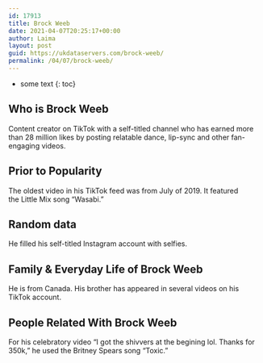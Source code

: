 ```yaml
---
id: 17913
title: Brock Weeb
date: 2021-04-07T20:25:17+00:00
author: Laima
layout: post
guid: https://ukdataservers.com/brock-weeb/
permalink: /04/07/brock-weeb/
---
```


* some text
{: toc}


## Who is Brock Weeb
                  
                  
                  
Content creator on TikTok with a self-titled channel who has earned more than 28 million likes by posting relatable dance, lip-sync and other fan-engaging videos. 
                  
              
            
              
            
                
                
                
## Prior to Popularity
                  
                  
                  
The oldest video in his TikTok feed was from July of 2019. It featured the Little Mix song &#8220;Wasabi.&#8221;
                  
              
            
              
            
                
                
                
## Random data
                  
                  
                  
He filled his self-titled Instagram account with selfies. 
                  
              
            
              
            
                
                
                
## Family & Everyday Life of Brock Weeb
                  
                  
                  
He is from Canada. His brother has appeared in several videos on his TikTok account.
                  
              
            
              
            
                
                
                
## People Related With Brock Weeb
                  
                  
                  
For his celebratory video &#8220;I got the shivvers at the begining lol. Thanks for 350k,&#8221; he used the Britney Spears song &#8220;Toxic.&#8221;
                  
              
            
              
            
                
              
            
              
              
            
            
              
            
          
          
          